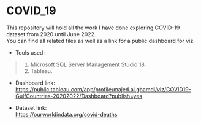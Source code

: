 # COVID_19
This repository will hold all the work I have done exploring COVID-19 dataset from 2020 until June 2022.<br>
You can find all related files as well as a link for a public dashboard for viz.<br>
- Tools used:<br>
> 1. Microsoft SQL Server Management Studio 18.<br>
> 2. Tableau.<br>

- Dashboard link:<br>
https://public.tableau.com/app/profile/majed.al.ghamdi/viz/COVID19-GulfCountries-20202022/Dashboard?publish=yes<br>

- Dataset link:<br>
https://ourworldindata.org/covid-deaths
